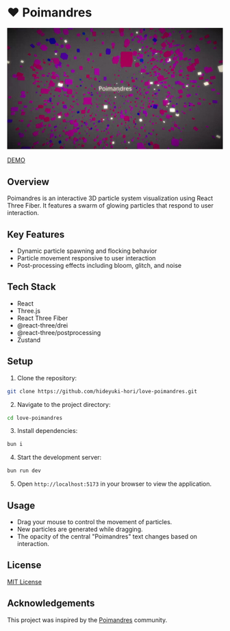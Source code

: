 # ♥ Poimandres

![Screenshot of Poimandres](/public/ss.jpg)

[DEMO](https://love-poimandres.every.fail/)

## Overview

Poimandres is an interactive 3D particle system visualization using React Three Fiber. It features a swarm of glowing particles that respond to user interaction.

## Key Features

- Dynamic particle spawning and flocking behavior
- Particle movement responsive to user interaction
- Post-processing effects including bloom, glitch, and noise

## Tech Stack

- React
- Three.js
- React Three Fiber
- @react-three/drei
- @react-three/postprocessing
- Zustand

## Setup

1. Clone the repository:

```sh
git clone https://github.com/hideyuki-hori/love-poimandres.git
```

2. Navigate to the project directory:

```sh
cd love-poimandres
```

3. Install dependencies:

```sh
bun i
```

4. Start the development server:

```sh
bun run dev
```

5. Open `http://localhost:5173` in your browser to view the application.

## Usage

- Drag your mouse to control the movement of particles.
- New particles are generated while dragging.
- The opacity of the central "Poimandres" text changes based on interaction.

## License

[MIT License](/LICENSE.md)

## Acknowledgements

This project was inspired by the [Poimandres](https://github.com/pmndrs) community.